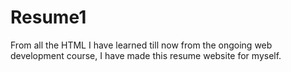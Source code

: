 # Resume1
From all the HTML I have learned till now from the ongoing web development course, I have made this resume website for myself.
